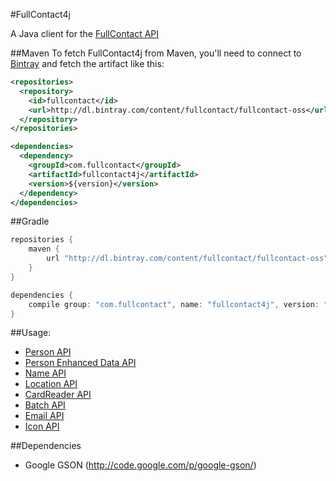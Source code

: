 #FullContact4j

A Java client for the [FullContact API](http://www.fullcontact.com/docs)


##Maven
To fetch FullContact4j from Maven, you'll need to connect to [Bintray](https://bintray.com/) and fetch the artifact like this:
```xml
<repositories>
  <repository>
    <id>fullcontact</id>
    <url>http://dl.bintray.com/content/fullcontact/fullcontact-oss</url>
  </repository>
</repositories>

<dependencies>
  <dependency>
    <groupId>com.fullcontact</groupId>
    <artifactId>fullcontact4j</artifactId>
    <version>${version}</version>
  </dependency>
</dependencies>
```

##Gradle
```groovy
repositories {
    maven {
        url "http://dl.bintray.com/content/fullcontact/fullcontact-oss"
    }
}

dependencies {
    compile group: "com.fullcontact", name: "fullcontact4j", version: "${version}"
}
```


##Usage:

* [Person API](/docs/person/)
* [Person Enhanced Data API](/docs/enhancedData/)
* [Name API](/docs/name/)
* [Location API](/docs/location/)
* [CardReader API](/docs/cardReader/)
* [Batch API](/docs/batch/)
* [Email API](/docs/email/)
* [Icon API](/docs/icon/)

##Dependencies
* Google GSON (http://code.google.com/p/google-gson/)
